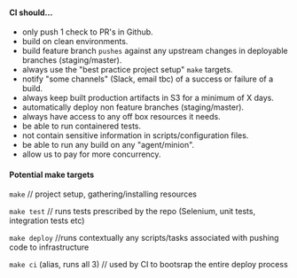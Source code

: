 #### CI should...

- only push 1 check to PR's in Github.
- build on clean environments.
- build feature branch `pushes` against any upstream changes in deployable branches (staging/master).
- always use the "best practice project setup" `make` targets.
- notify "some channels" (Slack, email tbc) of a success or failure of a build.
- always keep built production artifacts in S3 for a minimum of X days.
- automatically deploy non feature branches (staging/master).
- always have access to any off box resources it needs.
- be able to run containered tests.
- not contain sensitive information in scripts/configuration files.
- be able to run any build on any "agent/minion".
- allow us to pay for more concurrency.

#### Potential make targets

`make` // project setup, gathering/installing resources

`make test` // runs tests prescribed by the repo (Selenium, unit tests, integration tests etc)

`make deploy` //runs contextually any scripts/tasks associated with pushing code to infrastructure

`make ci` (alias, runs all 3) // used by CI to bootsrap the entire deploy process

